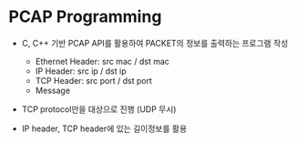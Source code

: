 # PCAP Programming
- C, C++ 기반 PCAP API를 활용하여 PACKET의 정보를 출력하는 프로그램 작성
  - Ethernet Header: src mac / dst mac
  - IP Header: src ip / dst ip
  - TCP Header: src port / dst port
  - Message

- TCP protocol만을 대상으로 진행 (UDP 무시)
- IP header, TCP header에 있는 길이정보를 활용